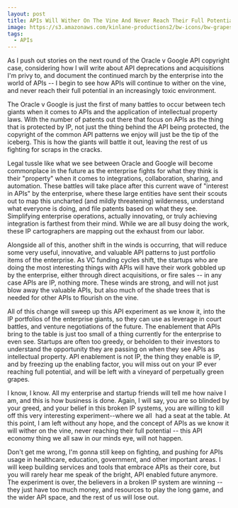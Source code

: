 ```yaml
---
layout: post
title: APIs Will Wither On The Vine And Never Reach Their Full Potential
image: https://s3.amazonaws.com/kinlane-productions2/bw-icons/bw-grapes-on-vine.png
tags:
  - APIs
---
```

As I push out stories on the next round of the Oracle v Google API copyright case, considering how I will write about API deprecations and acquisitions I'm privy to, and document the continued march by the enterprise into the world of APIs -- I begin to see how APIs will continue to wither on the vine, and never reach their full potential in an increasingly toxic environment.

The Oracle v Google is just the first of many battles to occur between tech giants when it comes to APIs and the application of intellectual property laws. With the number of patents out there that focus on APIs as the thing that is protected by IP, not just the thing behind the API being protected, the copyright of the common API patterns we enjoy will just be the tip of the iceberg. This is how the giants will battle it out, leaving the rest of us fighting for scraps in the cracks.

Legal tussle like what we see between Oracle and Google will become commonplace in the future as the enterprise fights for what they think is their "property" when it comes to integrations, collaboration, sharing, and automation. These battles will take place after this current wave of "interest in APIs" by the enterprise, where these large entities have sent their scouts out to map this uncharted (and mildly threatening) wilderness, understand what everyone is doing, and file patents based on what they see. Simplifying enterprise operations, actually innovating, or truly achieving integration is farthest from their mind. While we are all busy doing the work, these IP cartographers are mapping out the exhaust from our labor.

Alongside all of this, another shift in the winds is occurring, that will reduce some very useful, innovative, and valuable API patterns to just portfolio items of the enterprise. As VC funding cycles shift, the startups who are doing the most interesting things with APIs will have their work gobbled up by the enterprise, either through direct acquisitions, or fire sales -- in any case APIs are IP, nothing more. These winds are strong, and will not just blow away the valuable APIs, but also much of the shade trees that is needed for other APIs to flourish on the vine.

All of this change will sweep up this API experiment as we know it, into the IP portfolios of the enterprise giants, so they can use as leverage in court battles, and venture negotiations of the future. The enablement that APIs bring to the table is just too small of a thing currently for the enterprise to even see. Startups are often too greedy, or beholden to their investors to understand the opportunity they are passing on when they see APIs as intellectual property. API enablement is not IP, the thing they enable is IP, and by freezing up the enabling factor, you will miss out on your IP ever reaching full potential, and will be left with a vineyard of perpetually green grapes.

I know, I know. All my enterprise and startup friends will tell me how naive I am, and this is how business is done. Again, I will say, you are so blinded by your greed, and your belief in this broken IP systems, you are willing to kill off this very interesting experiment--where we all  had a seat at the table. At this point, I am left without any hope, and the concept of APIs as we know it will wither on the vine, never reaching their full potential -- this API economy thing we all saw in our minds eye, will not happen. 

Don't get me wrong, I'm gonna still keep on fighting, and pushing for APIs usage in healthcare, education, government, and other important areas. I will keep building services and tools that embrace APIs as their core, but you will rarely hear me speak of the bright, API enabled future anymore. The experiment is over, the believers in a broken IP system are winning -- they just have too much money, and resources to play the long game, and the wider API space, and the rest of us will lose out.